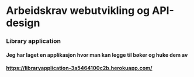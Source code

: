 # Arbeidskrav webutvikling og API-design
### Library application 
#### Jeg har laget en applikasjon hvor man kan legge til bøker og huke dem av 
#### https://libraryapplication-3a5464100c2b.herokuapp.com/
